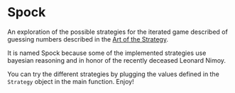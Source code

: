 Spock
=====

An exploration of the possible strategies for the iterated game described of
guessing numbers described in the
[Art of the Strategy](http://www.artofstrategy.net/1to100.html).

It is named Spock because some of the implemented strategies use bayesian
reasoning and in honor of the recently deceased Leonard Nimoy.

You can try the different strategies by plugging the values defined in the
`Strategy` object in the main function.  Enjoy!
